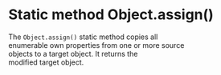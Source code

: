 # Static method Object.assign()

The `Object.assign()` static method copies all  
enumerable own properties from one or more source  
objects to a target object. It returns the  
modified target object.  
